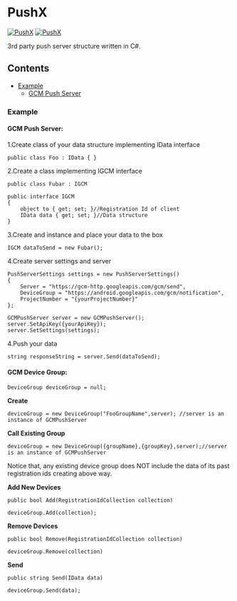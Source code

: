 # PushX

[![PushX](https://img.shields.io/pypi/status/Django.svg)]()
[![PushX](https://img.shields.io/badge/.NET-4.5.2-green.svg)]()


3rd party push server structure written in C#.

## Contents
- [Example](#example)
    - [GCM Push Server](#gcm-push-server)

### Example

#### GCM Push Server:

1.Create class of your data structure implementing IData interface

    public class Foo : IData { }
    
2.Create a class implementing IGCM interface

    public class Fubar : IGCM

    public interface IGCM
    {
        object to { get; set; }//Registration Id of client
        IData data { get; set; }//Data structure
    }

    
3.Create and instance and place your data to the box
    
    IGCM dataToSend = new Fubar();

4.Create server settings and server

    PushServerSettings settings = new PushServerSettings()
    {
        Server = "https://gcm-http.googleapis.com/gcm/send",
        DeviceGroup = "https://android.googleapis.com/gcm/notification",
        ProjectNumber = "{yourProjectNumber}"
    };
    
    GCMPushServer server = new GCMPushServer();
    server.SetApiKey({yourApiKey});
    server.SetSettings(settings);

4.Push your data 

    string responseString = server.Send(dataToSend);


#### GCM Device Group:

    DeviceGroup deviceGroup = null;
    
**Create**

    deviceGroup = new DeviceGroup("FooGroupName",server); //server is an instance of GCMPushServer
    
**Call Existing Group**
    
    deviceGroup = new DeviceGroup({groupName},{groupKey},server);//server is an instance of GCMPushServer

Notice that, any existing device group does NOT include the data of its past registration ids creating above way.

**Add New Devices**

    public bool Add(RegistrationIdCollection collection)
    
    deviceGroup.Add(collection);
    
**Remove Devices**
    
    public bool Remove(RegistrationIdCollection collection)
    
    deviceGroup.Remove(collection)
    
**Send**

    public string Send(IData data)
    
    deviceGroup.Send(data);
